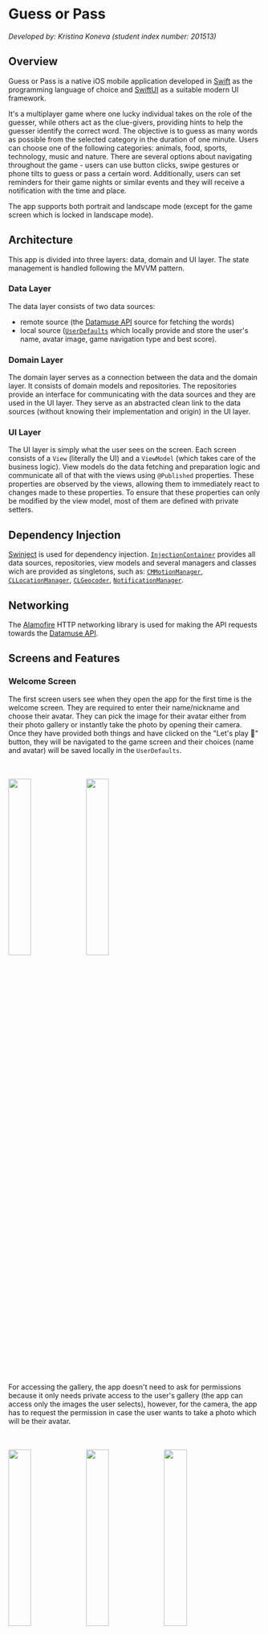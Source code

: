# Guess or Pass
_Developed by: Kristina Koneva (student index number: 201513)_

## Overview
Guess or Pass is a native iOS mobile application developed in [Swift](https://developer.apple.com/swift/) as the programming language of choice and [SwiftUI](https://developer.apple.com/xcode/swiftui/) as a suitable modern UI framework.

It's a multiplayer game where one lucky individual takes on the role of the guesser, while others act as the clue-givers, providing hints to help the guesser identify the correct word. The objective is to guess as many words as possible from the selected category in the duration of one minute. Users can choose one of the following categories: animals, food, sports, technology, music and nature. There are several options about navigating throughout the game - users can use button clicks, swipe gestures or phone tilts to guess or pass a certain word. Additionally, users can set reminders for their game nights or similar events and they will receive a notification with the time and place.

The app supports both portrait and landscape mode (except for the game screen which is locked in landscape mode).

## Architecture

This app is divided into three layers: data, domain and UI layer. The state management is handled following the MVVM pattern.
### Data Layer

The data layer consists of two data sources:

- remote source (the [Datamuse API](https://www.datamuse.com/api/) source for fetching the words)
- local source ([`UserDefaults`](https://developer.apple.com/documentation/foundation/userdefaults) which locally provide and store the user's name, avatar image, game navigation type and best score).

### Domain Layer

The domain layer serves as a connection between the data and the domain layer. It consists of domain models and repositories. The repositories provide an interface
for communicating with the data sources and they are used in the UI layer. They serve as an abstracted clean link to the data sources (without knowing their implementation and origin) in
the UI layer.

### UI Layer

The UI layer is simply what the user sees on the screen. Each screen consists of a `View` (literally the UI) and a `ViewModel` (which takes care of the business logic). View models do the data fetching and preparation logic and communicate all of that with the views using `@Published` properties. These properties are observed by the views, allowing them to immediately react to changes made to these properties. To ensure that these properties can only be modified by the view model, most of them are defined with private setters.

## Dependency Injection

[Swinject](https://github.com/Swinject/Swinject) is used for dependency injection. [`InjectionContainer`](https://github.com/kristinakoneva/guess-or-pass/blob/main/Guess%20or%20Pass/Guess%20or%20Pass/di/InjectionContainer.swift) provides all data sources, repositories, view models and several managers and classes wich are provided as singletons, such as: [`CMMotionManager`](https://developer.apple.com/documentation/coremotion/cmmotionmanager), [`CLLocationManager`](https://developer.apple.com/documentation/corelocation/cllocationmanager), [`CLGeocoder`](https://developer.apple.com/documentation/corelocation/clgeocoder), [`NotificationManager`](https://github.com/kristinakoneva/guess-or-pass/blob/main/Guess%20or%20Pass/Guess%20or%20Pass/ui/shared/utils/NotificationManager.swift).

## Networking

The [Alamofire](https://github.com/Alamofire/Alamofire) HTTP networking library is used for making the API requests towards the [Datamuse API](https://www.datamuse.com/api/). 

## Screens and Features

### Welcome Screen
The first screen users see when they open the app for the first time is the welcome screen. They are required to enter their name/nickname and choose their avatar. They can pick the image for their avatar either from their photo gallery or instantly take the photo by opening their camera. Once they have provided both things and have clicked on the "Let's play 🥳" button, they will be navigated to the game screen and their choices (name and avatar) will be saved locally in the `UserDefaults`.

<br/>
<br/>

<img src="https://github.com/kristinakoneva/guess-or-pass/assets/83497391/aa196ff4-aeaa-43a5-8ebc-18eee8ea36e7" width=30% height=30%/>
<img src="https://github.com/kristinakoneva/guess-or-pass/assets/83497391/a4b357e0-9e09-4484-a897-b07b3a550f80" width=30% height=30%/>

<br/>
<br/>

For accessing the gallery, the app doesn't need to ask for permissions because it only needs private access to the user's gallery (the app can access only the images the user selects), however, for the camera, the app has to request the permission in case the user wants to take a photo which will be their avatar.

<br/>
<br/>

<img src="https://github.com/kristinakoneva/guess-or-pass/assets/83497391/33e332cf-d182-4319-a6a4-0c34188d76d3" width=30% height=30%/>
<img src="https://github.com/kristinakoneva/guess-or-pass/assets/83497391/4c2d5000-3596-4e5a-a3f6-e7b2d87f2bd4" width=30% height=30%/>
<img src="https://github.com/kristinakoneva/guess-or-pass/assets/83497391/14920b3c-d7ad-440c-a324-e57845b96ba2" width=30% height=30%/>


### Home Screen
On the home screen, users can see their name, avatar and best score. The best score represents how many correct guesses they have made in one minute.

Below the user information, the avaialble word categories are listed. Once the user has chosen their category of choice, they can proceed with playing the game by clicking the "Play" button.
<br/>
<br/>
<img src="https://github.com/kristinakoneva/guess-or-pass/assets/83497391/608922fa-623d-450f-b5ea-ead24f359de0" width=30% height=30%/>
<img src="https://github.com/kristinakoneva/guess-or-pass/assets/83497391/e2c2e860-8ec0-4d09-baa0-93978bfc1566" width=30% height=30%/>
<br/>
<br/>
If users click on the "Play" button, but haven't chosen a category yet, an alert dialog will be shown.
<br/>
<br/>
<img src="https://github.com/kristinakoneva/guess-or-pass/assets/83497391/4881d918-98b5-49a4-b854-35de03993db1" width=30% height=30%/>
<img src="https://github.com/kristinakoneva/guess-or-pass/assets/83497391/902f1c4c-a09e-4244-9767-66389854cd8f" width=30% height=30%/>
<br/>
<br/>
On the top right of the screen, there is a settings icon button which navigates to the settings screen when clicked.

### Game Screen
The game screen starts with a 5 second countdown to give the users some time to prepare.
<br/>
<br/>
<img src="https://github.com/kristinakoneva/guess-or-pass/assets/83497391/19e31f1b-7893-4c64-826e-966a09de3ac3" width=50% height=50%/>
<br/>
<br/>
Afterwards, depending on the previously chosen category, appropriate words will be displayed on the screen. Users can navigate between the words by using the "Pass" and "Guessed" buttons, by using swipe gestures (from left to right swipe indicates a corect guess and a right to left swipe indicates that the user wants to pass the word) or by tilting the phone forwards (correct guess) or backwards (for passing the word). Users can change the navigation type in the settings. By default all of them are enabled and if the users chooses a particular navigation type, the remaining ones will be disabled (and the "Pass" and "Guessed" buttons will be hidden if that's not the chosen type).
The 1 minute timer is displayed on the top left of this screen and on the top right there is an "End Game" button in case the user wants to finish the game prematurely before the 1 minute timer ends.
<br/>
<br/>
<img src="https://github.com/kristinakoneva/guess-or-pass/assets/83497391/5b751579-acd2-4a32-b44b-e2322eade80f" width=50% height=50%/>
<br/>
<br/>
In the end, a dialog with the score is shown. The best score is appropriately updated and saved in case the user has beaten their previous best score.
<br/>
<br/>
<img src="https://github.com/kristinakoneva/guess-or-pass/assets/83497391/a56f13af-7eec-4974-8434-4137ff58bbd7" width=50% height=50%/>

### Settings Screen
The settings screen can be accessed from the home screena and it includes several actions:
<br/>
<br/>
<img src="https://github.com/kristinakoneva/guess-or-pass/assets/83497391/a9592df4-b609-49fb-a839-4ff108ef1028" width=30% height=30%/>
<br/>
<br/>
- Change name
<br/>
An action sheet opens up giving the user the ability to modify their name/nickname.
<br/>
<br/>
<img src="https://github.com/kristinakoneva/guess-or-pass/assets/83497391/7e96f0ef-2150-4332-84bc-f5e30a5e0804" width=30% height=30%/>
<br/>
<br/>
- Change avatar
<br/>
A bottom sheet opens up with options for the users to modify their avatar.
<br/>
<br/>
<img src="https://github.com/kristinakoneva/guess-or-pass/assets/83497391/3f85ebb3-2d25-433c-a104-4c8190a29fce" width=30% height=30%/>
<br/>
<br/>
- Read instructions
<br/>
An action sheet opens up where the game is explained in detail.
<br/>
<br/>
 <img src="https://github.com/kristinakoneva/guess-or-pass/assets/83497391/0dfb85ac-a656-4cc0-8dcc-bd83df3b797a" width=30% height=30%/>
 <img src="https://github.com/kristinakoneva/guess-or-pass/assets/83497391/b9b80f6f-9f24-41ff-a153-052846877f2d" width=30% height=30%/>
<br/>
<br/>
- Change game navigation
<br/>
A bottom sheet opens up allowing the users to choose their preferred game navigation type.
<br/>
<br/>
<img src="https://github.com/kristinakoneva/guess-or-pass/assets/83497391/34970e9e-e67b-4307-b34a-99c41606adfc" width=30% height=30%/>
<br/>
<br/>
- Set reminder
<br/>
When this action is selected from the settings screen and new screen for setting a reminder is shown. Users have to input the event name, date, time and place and a local notification will be scheduled 1 hour before the event date and time. When this screen is entered the app attempts to locate the user (firstly asks for the location permision if it hasn't been requested already) and if it fails locating the usr (the permission is not granted or because of other errors), the default value for the location is "Skopje". For the event date and time, there is validation logic so that dates in the past are not accpeted and dates only 1 hour in the future and further are allowed (since the notification should arrive 1 hour before the event).
<br/>
<br/>
<img src="https://github.com/kristinakoneva/guess-or-pass/assets/83497391/b9e4431e-e618-4ff7-be3e-a4a5897735e9" width=30% height=30%/>
<img src="https://github.com/kristinakoneva/guess-or-pass/assets/83497391/d8cb8865-d1c5-428c-8108-1085fd3cd75f" width=30% height=30%/>
<br/>
<br/>
Users can change the default location by clicking on the "Change location" button which will open an action sheet for selecting the coordinates of their preferred location. When they make a selection, the action sheet is dismissed and the coordinates are turned into a readable location name. Once the user is satisfied with their choices, they can click on the "Set reminder" button to finalize the reminder creation and a local notifcation will be scheduled.
<br/>
<br/>
<img src="https://github.com/kristinakoneva/guess-or-pass/assets/83497391/3d1690f0-4229-49ab-a233-7b8a133d9719" width=30% height=30%/>
<img src="https://github.com/kristinakoneva/guess-or-pass/assets/83497391/d24542a2-0bd5-4b14-88eb-118b1b2a0f1a" width=30% height=30%/>
<br/>
<br/>
If the user is setting a reminder for a first time, they will be asked to give notification permissions so that the app can schedule notifications. If the permission request is denied, the user will be informed that they will have to enable the notifications in settings if they want to set reminders with notifications.
<br/>
<br/>
<img src="https://github.com/kristinakoneva/guess-or-pass/assets/83497391/60044d03-9c5a-4212-bf75-0d1cbc087841" width=30% height=30%/>
<img src="https://github.com/kristinakoneva/guess-or-pass/assets/83497391/2015b384-e528-4b4f-bac6-9420fd495628" width=30% height=30%/>
The following screenshot displays the format of a local notification scheduled through the app:


## Navigation
The [`Router`](https://github.com/kristinakoneva/guess-or-pass/blob/main/Guess%20or%20Pass/Guess%20or%20Pass/ui/shared/navigation/Router.swift) class is used for navigating through the different screens (views). It is inspired by the [following article](https://blorenzop.medium.com/routing-navigation-in-swiftui-f1f8ff818937) and contains several useful methods. The `Router` is provided as an environment object and it is available in each view defined in the `Guess_or_PassApp`. 

## Useful Utils
- [`OrientationInfo`](https://github.com/kristinakoneva/guess-or-pass/blob/main/Guess%20or%20Pass/Guess%20or%20Pass/ui/shared/utils/OrientationInfo.swift) - inspired by the following [thread](https://forums.developer.apple.com/forums/thread/126878) and used for obtaining device orientation information. It is primarily used for determining the device orientation when a user opens some action sheet - when the orientation sheet is landscape, a "Close" button is displayed on the action sheet because the user cannot dismiss it otherwise.
- [`NotificationManager`](https://github.com/kristinakoneva/guess-or-pass/blob/main/Guess%20or%20Pass/Guess%20or%20Pass/ui/shared/utils/NotificationManager.swift) - uses the [`UNUserNotificationCenter`](https://developer.apple.com/documentation/usernotifications/unusernotificationcenter) to check and request notification permissions and schedule local notifications.
 



